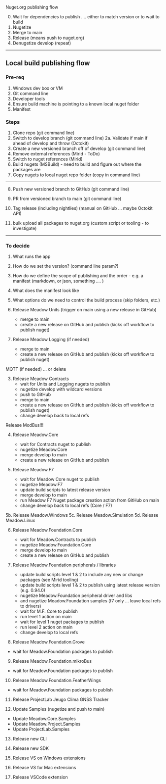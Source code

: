 Nuget.org publishing flow

0. Wait for dependencies to publish .... either to match version or to wait to build
1. Nugetize
2. Merge to main
3. Release (means push to nuget.org)
4. Denugetize develop
(repeat)



*******************************************

## Local build publishing flow

### Pre-req
1. Windows dev box or VM
2. Git command line
3. Developer tools
4. Ensure build machine is pointing to a known local nuget folder
5. Manifest

### Steps
1. Clone repo (git command line)
2. Switch to develop branch (git command line)
2a. Validate if main if ahead of develop and throw (Octokit)
3. Create a new versioned branch off of develop (git command line)
4. Remove external references (Mirid - ToDo)
5. Switch to nuget references (Mirid)
6. Build nugets (MSBuild) - need to build and figure out where the packages are 
7. Copy nugets to local nuget repo folder (copy in command line)
--------------------------------------------------------------------------------------------
8. Push new versioned branch to GitHub (git command line)
9. PR from versioned branch to main (git command line)
10. Tag release (including nightlies) (manual on GitHub ... maybe Octokit API)

11. bulk upload all packages to nuget.org (custom script or tooling - to investigate)
--------------------------------------------------------------------------------------------

### To decide
1. What runs the app
2. How do we set the version? (command line param?)
3. How do we define the scope of publishing and the order - e.g. a manifest (markdown, or json, something .... )
4. What does the manifest look like
5. What options do we need to control the build process (skip folders, etc.)




1. Release Meadow Units (trigger on main using a new release in GitHub)
 	- merge to main
	- create a new release on GitHub and publish (kicks off workflow to publish nuget)

2. Release Meadow Logging (if needed) 
	- merge to main
	- create a new release on GitHub and publish (kicks off workflow to publish nuget)

MQTT (if needed) ... or delete

3. Release Meadow Contracts 
	- wait for Units and Logging nugets to publish
	- nugetize develop with wildcard versions
	- push to GitHub
	- merge to main
	- create a new release on GitHub and publish (kicks off workflow to publish nuget)
	- change develop back to local refs

Release ModBus!!!

4. Release Meadow.Core
	- wait for Contracts nuget to publish
	- nugetize Meadow.Core
	- merge develop to main
	- create a new release on GitHub and publish
	
5. Release Meadow.F7
	- wait for Meadow Core nuget to publish
	- nugetize Meadow.F7
	- update build scripts to latest release version
	- merge develop to main
	- run Meadow F7 Nuget package creation action from GitHub on main
	- change develop back to local refs (Core / F7)

5b. Release Meadow.Windows
5c. Release Meadow.Simulation
5d. Release Meadow.Linux

6. Release Meadow.Foundation.Core
	- wait for Meadow.Contracts to publish
	- nugetize Meadow.Foundation.Core
	- merge develop to main
	- create a new release on GitHub and publish

7. Release Meadow.Foundation peripherals / libraries
	- update build scripts level 1 & 2 to include any new or change packages (see Mirid tooling)
	- update build scripts level 1 & 2 to publish using latest release version (e.g. 0.94.0)
	- nugetize Meadow.Foundation peripheral driver and libs 
	- and nugetize Meadow.Foundation samples (f7 only ... leave local refs to drivers)
	- wait for M.F. Core to publish
	- run level 1 action on main
	- wait for level 1 nuget packages to publish
	- run level 2 action on main
	- change develop to local refs

8. Release Meadow.Foundation.Grove
- wait for Meadow.Foundation packages to publish

9. Release Meadow.Foundation.mikroBus
- wait for Meadow.Foundation packages to publish

10. Release Meadow.Foundation.FeatherWings
- wait for Meadow.Foundation packages to publish

11. Release ProjectLab
Jeugo
Clima
GNSS Tracker

12. Update Samples (nugetize and push to main)
- Update Meadow.Core.Samples 
- Update Meadow.Project.Samples
- Update ProjectLab.Samples

13. Release new CLI

14. Release new SDK

15. Release VS on Windows extensions

16. Release VS for Mac extensions

17. Release VSCode extension